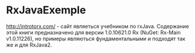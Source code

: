# RxJavaExemple
http://introtorx.com/ - сайт являеться учебником по rxJava. Содержание этой книги предназначено для версии 1.0.10621.0 Rx (NuGet: Rx-Main v1.0.11226), но примеры являються фундаментальными и подходят так же и для RxJava2.
